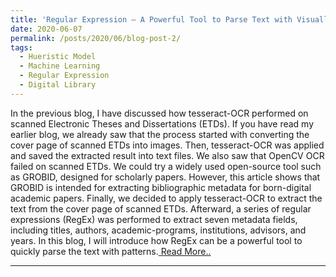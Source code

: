 ```yaml
---
title: 'Regular Expression — A Powerful Tool to Parse Text with Visually Identifiable Patterns'
date: 2020-06-07
permalink: /posts/2020/06/blog-post-2/
tags:
  - Hueristic Model
  - Machine Learning
  - Regular Expression
  - Digital Library
---
```


In the previous blog, I have discussed how tesseract-OCR performed on scanned Electronic Theses and Dissertations (ETDs). If you have read my earlier blog, we already saw that the process started with converting the cover page of scanned ETDs into images. Then, tesseract-OCR was applied and saved the extracted result into text files. We also saw that OpenCV OCR failed on scanned ETDs. We could try a widely used open-source tool such as GROBID, designed for scholarly papers. However, this article shows that GROBID is intended for extracting bibliographic metadata for born-digital academic papers. Finally, we decided to apply tesseract-OCR to extract the text from the cover page of scanned ETDs. Afterward, a series of regular expressions (RegEx) was performed to extract seven metadata fields, including titles, authors, academic-programs, institutions, advisors, and years. In this blog, I will introduce how RegEx can be a powerful tool to quickly parse the text with patterns.<a href="https://ws-dl.blogspot.com/2020/06/2020-06-07-regular-expression-powerful.html"> Read More..</a>

------